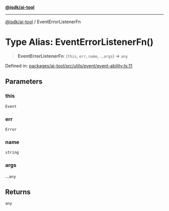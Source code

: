 [**@isdk/ai-tool**](../README.md)

***

[@isdk/ai-tool](../globals.md) / EventErrorListenerFn

# Type Alias: EventErrorListenerFn()

> **EventErrorListenerFn**: (`this`, `err`, `name`, ...`args`) => `any`

Defined in: [packages/ai-tool/src/utils/event/event-ability.ts:11](https://github.com/isdk/ai-tool.js/blob/79d5773fa454dc7789b1291b1ebd73e4c1b93154/src/utils/event/event-ability.ts#L11)

## Parameters

### this

`Event`

### err

`Error`

### name

`string`

### args

...`any`

## Returns

`any`
